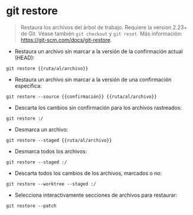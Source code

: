 # git restore

> Restaura los archivos del árbol de trabajo. Requiere la version 2.23+ de Git.
> Véase también `git checkout` y `git reset`.
> Más información: <https://git-scm.com/docs/git-restore>.

- Restaura un archivo sin marcar a la versión de la confirmación actual (HEAD):

`git restore {{ruta/al/archivo}}`

- Restaura un archivo sin marcar a la versión de una confirmación específica:

`git restore --source {{confirmación}} {{ruta/al/archivo}}`

- Descarta los cambios sin confirmación para los archivos rastreados:

`git restore :/`

- Desmarca un archivo:

`git restore --staged {{ruta/al/archivo}}`

- Desmarca todos los archivos:

`git restore --staged :/`

- Descarta todos los cambios de los archivos, marcados o no:

`git restore --worktree --staged :/`

- Selecciona interactivamente secciones de archivos para restaurar:

`git restore --patch`
